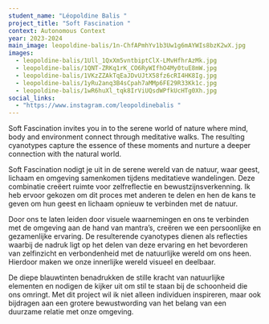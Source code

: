 ```yaml
---
student_name: "Léopoldine Balis "
project_title: "Soft Fascination "
context: Autonomous Context
year: 2023-2024
main_image: leopoldine-balis/1n-ChfAPmhYv1b3Uw1g6mAYWIs8bzK2wX.jpg
images:
  - leopoldine-balis/1Ull_1QxXm5vntbiptClX-LMvHfhrAzMk.jpg
  - leopoldine-balis/1QNT-ZRKq1rK_CO6RyWIfhO4My0tuE8mW.jpg
  - leopoldine-balis/1VKzZZAkTqEaJDvUJtX58fz6cRI4HK8Ig.jpg
  - leopoldine-balis/1yRu2anq3B4sCpah7aMMp6FE29R33Kk1c.jpg
  - leopoldine-balis/1wR6huXl_tqk8IrViUQsdWPfkUcHTg0Xh.jpg
social_links:
  - "https://www.instagram.com/leopoldinebalis "
---
```

Soft Fascination invites you in to the serene world of nature where mind, body and environment connect through meditative walks. The resulting cyanotypes capture the essence of these moments and nurture a deeper connection with the natural world. 

Soft Fascination nodigt je uit in de serene wereld van de natuur, waar geest, lichaam en omgeving samenkomen tijdens meditatieve wandelingen. Deze combinatie creëert ruimte voor zelfreflectie en bewustzijnsverkenning. Ik heb ervoor gekozen om dit proces met anderen te delen en hen de kans te geven om hun geest en lichaam opnieuw te verbinden met de natuur.

Door ons te laten leiden door visuele waarnemingen en ons te verbinden met de omgeving aan de hand van mantra’s, creëren we een persoonlijke en gezamenlijke ervaring. De resulterende cyanotypes dienen als reflecties waarbij de nadruk ligt op het delen van deze ervaring en het bevorderen van zelfinzicht en verbondenheid met de natuurlijke wereld om ons heen. Hierdoor maken we onze innerlijke wereld visueel en deelbaar.

De diepe blauwtinten benadrukken de stille kracht van natuurlijke elementen en nodigen de kijker uit om stil te staan bij de schoonheid die ons omringt. Met dit project wil ik niet alleen individuen inspireren, maar ook bijdragen aan een grotere bewustwording van het belang van een duurzame relatie met onze omgeving.

